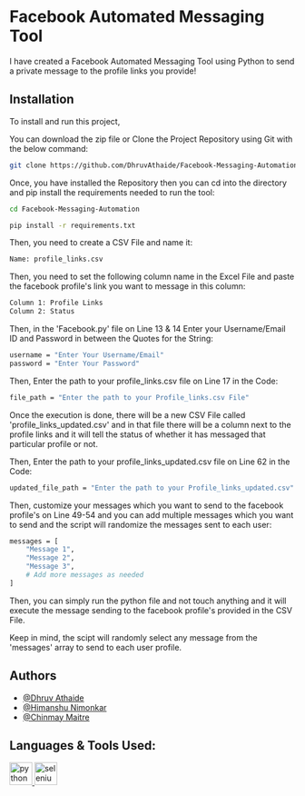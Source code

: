 
# Facebook Automated Messaging Tool

I have created a Facebook Automated Messaging Tool using Python to send a private message to the profile links you provide!


## Installation

To install and run this project,

You can download the zip file or Clone the Project Repository using Git with the below command:
```bash
git clone https://github.com/DhruvAthaide/Facebook-Messaging-Automation.git
```


Once, you have installed the Repository then you can cd into the directory and pip install the requirements needed to run the tool:
```bash
cd Facebook-Messaging-Automation
```

```bash
pip install -r requirements.txt
```

Then, you need to create a CSV File and name it:
```bash
Name: profile_links.csv
```

Then, you need to set the following column name in the Excel File and paste the facebook profile's link you want to message in this column:
```bash
Column 1: Profile Links
Column 2: Status
```


Then, in the 'Facebook.py' file on Line 13 & 14 Enter your Username/Email ID and Password in between the Quotes for the String:
```bash
username = "Enter Your Username/Email"
password = "Enter Your Password"
```


Then, Enter the path to your profile_links.csv file on Line 17 in the Code:
```bash
file_path = "Enter the path to your Profile_links.csv File"
```

Once the execution is done, there will be a new CSV File called 'profile_links_updated.csv' and in that file there will be a column next to the profile links and it will tell the status of whether it has messaged that particular profile or not. 

Then, Enter the path to your profile_links_updated.csv file on Line 62 in the Code:
```bash
updated_file_path = "Enter the path to your Profile_links_updated.csv"
```


Then, customize your messages which you want to send to the facebook profile's on Line 49-54 and you can add multiple messages which you want to send and the script will randomize the messages sent to each user:
```bash
messages = [
    "Message 1",
    "Message 2",
    "Message 3",
    # Add more messages as needed
]
```

Then, you can simply run the python file and not touch anything and it will execute the message sending to the facebook profile's provided in the CSV File.


Keep in mind, the scipt will randomly select any message from the 'messages' array to send to each user profile.

## Authors

- [@Dhruv Athaide](https://github.com/DhruvAthaide)
- [@Himanshu Nimonkar](https://github.com/BoomHimanshu)
- [@Chinmay Maitre](https://github.com/Chinmay-Maitre08)


## Languages & Tools Used:
<p align="left"> 
<a href="https://www.python.org/" target="_blank" rel="noreferrer"> <img src="https://cdn.jsdelivr.net/gh/devicons/devicon/icons/python/python-original.svg" alt="python" width="40" height="40"/> </a>
<a href="https://www.selenium.dev/" target="_blank" rel="noreferrer"> <img src="https://cdn.jsdelivr.net/gh/devicons/devicon/icons/selenium/selenium-original.svg" alt="selenium" width="40" height="40"/> </a>
</p>